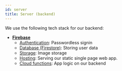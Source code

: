 ```yaml
---
id: server
title: Server (backend)
---
```


We use the following tech stack for our backend:
- **[Firebase](https://firebase.google.com/docs)**
  - [Authentication](https://firebase.google.com/docs/auth): Passwordless signin
  - [Database (Firestore)](https://firebase.google.com/docs/firestore): Storing user data
  - [Storage](https://firebase.google.com/docs/storage): Image storage
  - [Hosting](https://firebase.google.com/docs/hosting): Serving our static single page web app.
  - [Cloud functions](https://firebase.google.com/docs/functions): App logic on our backend

